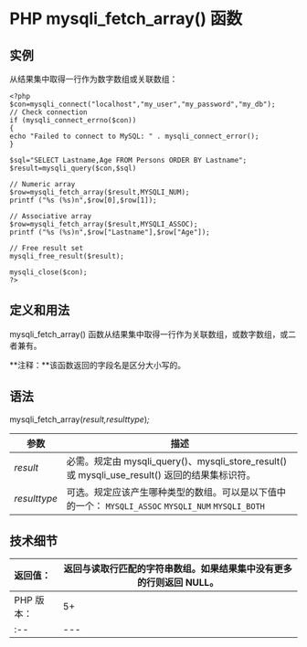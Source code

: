 # PHP mysqli_fetch_array() 函数



## 实例

从结果集中取得一行作为数字数组或关联数组：

```
<?php
$con=mysqli_connect("localhost","my_user","my_password","my_db");
// Check connection
if (mysqli_connect_errno($con))
{
echo "Failed to connect to MySQL: " . mysqli_connect_error();
}

$sql="SELECT Lastname,Age FROM Persons ORDER BY Lastname";
$result=mysqli_query($con,$sql)

// Numeric array
$row=mysqli_fetch_array($result,MYSQLI_NUM);
printf ("%s (%s)n",$row[0],$row[1]);

// Associative array
$row=mysqli_fetch_array($result,MYSQLI_ASSOC);
printf ("%s (%s)n",$row["Lastname"],$row["Age"]);

// Free result set
mysqli_free_result($result);

mysqli_close($con);
?>
```

## 定义和用法

mysqli_fetch_array() 函数从结果集中取得一行作为关联数组，或数字数组，或二者兼有。

**注释：**该函数返回的字段名是区分大小写的。

## 语法

mysqli_fetch_array(_result,resulttype_)_;_

| 参数 | 描述 |
| --- | --- |
| _result_ | 必需。规定由 mysqli_query()、mysqli_store_result() 或 mysqli_use_result() 返回的结果集标识符。 |
| _resulttype_ | 可选。规定应该产生哪种类型的数组。可以是以下值中的一个：   `MYSQLI_ASSOC`   `MYSQLI_NUM`   `MYSQLI_BOTH` |

## 技术细节

| 返回值： | 返回与读取行匹配的字符串数组。如果结果集中没有更多的行则返回 NULL。 |
| :-- | --- |
| PHP 版本： | 5+ |
| :-- | --- |
